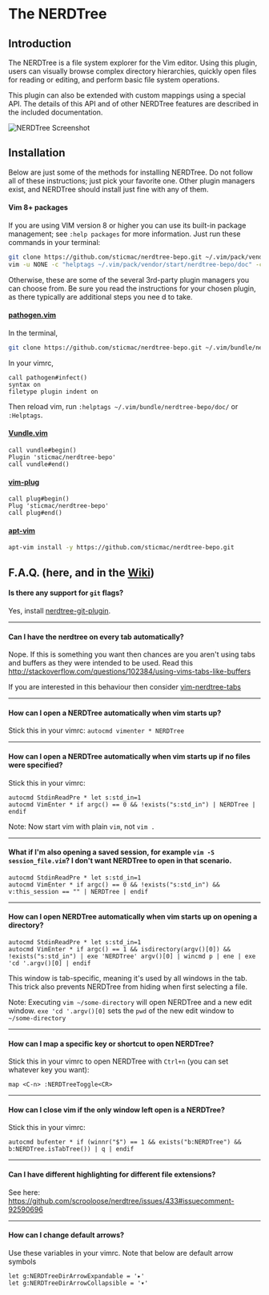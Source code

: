 The NERDTree
=============

Introduction
------------

The NERDTree is a file system explorer for the Vim editor. Using this plugin,
users can visually browse complex directory hierarchies, quickly open files for
reading or editing, and perform basic file system operations.

This plugin can also be extended with custom mappings using a special API. The
details of this API and of other NERDTree features are described in the
included documentation.

![NERDTree Screenshot](https://github.com/scrooloose/nerdtree/raw/master/screenshot.png)

Installation
------------

Below are just some of the methods for installing NERDTree. Do not follow all of these instructions; just pick your favorite one. Other plugin managers exist, and NERDTree should install just fine with any of them.

#### Vim 8+ packages

If you are using VIM version 8 or higher you can use its built-in package management; see `:help packages` for more information. Just run these commands in your terminal:

```bash
git clone https://github.com/sticmac/nerdtree-bepo.git ~/.vim/pack/vendor/start/nerdtree-bepo
vim -u NONE -c "helptags ~/.vim/pack/vendor/start/nerdtree-bepo/doc" -c q
```

Otherwise, these are some of the several 3rd-party plugin managers you can choose from. Be sure you read the instructions for your chosen plugin, as there typically are additional steps you nee d to take.

#### [pathogen.vim](https://github.com/tpope/vim-pathogen)

In the terminal,
```bash
git clone https://github.com/sticmac/nerdtree-bepo.git ~/.vim/bundle/nerdtree-bepo
```
In your vimrc,
```vim
call pathogen#infect()
syntax on
filetype plugin indent on
```

Then reload vim, run `:helptags ~/.vim/bundle/nerdtree-bepo/doc/` or `:Helptags`.

#### [Vundle.vim](https://github.com/VundleVim/Vundle.vim)
```vim
call vundle#begin()
Plugin 'sticmac/nerdtree-bepo'
call vundle#end()
```

#### [vim-plug](https://github.com/junegunn/vim-plug)
```vim
call plug#begin()
Plug 'sticmac/nerdtree-bepo'
call plug#end()
```

#### [apt-vim](https://github.com/egalpin/apt-vim)
```bash
apt-vim install -y https://github.com/sticmac/nerdtree-bepo.git
```

F.A.Q. (here, and in the [Wiki](https://github.com/scrooloose/nerdtree/wiki))
------

#### Is there any support for `git` flags?

Yes, install [nerdtree-git-plugin](https://github.com/Xuyuanp/nerdtree-git-plugin).

---
#### Can I have the nerdtree on every tab automatically?

Nope. If this is something you want then chances are you aren't using tabs and
buffers as they were intended to be used. Read this
http://stackoverflow.com/questions/102384/using-vims-tabs-like-buffers

If you are interested in this behaviour then consider [vim-nerdtree-tabs](https://github.com/jistr/vim-nerdtree-tabs)

---
#### How can I open a NERDTree automatically when vim starts up?

Stick this in your vimrc: `autocmd vimenter * NERDTree`

---
#### How can I open a NERDTree automatically when vim starts up if no files were specified?

Stick this in your vimrc:
```vim
autocmd StdinReadPre * let s:std_in=1
autocmd VimEnter * if argc() == 0 && !exists("s:std_in") | NERDTree | endif
```

Note: Now start vim with plain `vim`, not `vim .`

---
#### What if I'm also opening a saved session, for example `vim -S session_file.vim`? I don't want NERDTree to open in that scenario.
```vim
autocmd StdinReadPre * let s:std_in=1
autocmd VimEnter * if argc() == 0 && !exists("s:std_in") && v:this_session == "" | NERDTree | endif
```

---
#### How can I open NERDTree automatically when vim starts up on opening a directory?
```vim
autocmd StdinReadPre * let s:std_in=1
autocmd VimEnter * if argc() == 1 && isdirectory(argv()[0]) && !exists("s:std_in") | exe 'NERDTree' argv()[0] | wincmd p | ene | exe 'cd '.argv()[0] | endif
```

This window is tab-specific, meaning it's used by all windows in the tab. This trick also prevents NERDTree from hiding when first selecting a file.

Note: Executing `vim ~/some-directory` will open NERDTree and a new edit window. `exe 'cd '.argv()[0]` sets the `pwd` of the new edit window to `~/some-directory`

---
#### How can I map a specific key or shortcut to open NERDTree?

Stick this in your vimrc to open NERDTree with `Ctrl+n` (you can set whatever key you want):
```vim
map <C-n> :NERDTreeToggle<CR>
```

---
#### How can I close vim if the only window left open is a NERDTree?

Stick this in your vimrc:
```vim
autocmd bufenter * if (winnr("$") == 1 && exists("b:NERDTree") && b:NERDTree.isTabTree()) | q | endif
```

---
#### Can I have different highlighting for different file extensions?

See here: https://github.com/scrooloose/nerdtree/issues/433#issuecomment-92590696

---
#### How can I change default arrows?

Use these variables in your vimrc. Note that below are default arrow symbols
```vim
let g:NERDTreeDirArrowExpandable = '▸'
let g:NERDTreeDirArrowCollapsible = '▾'
```
